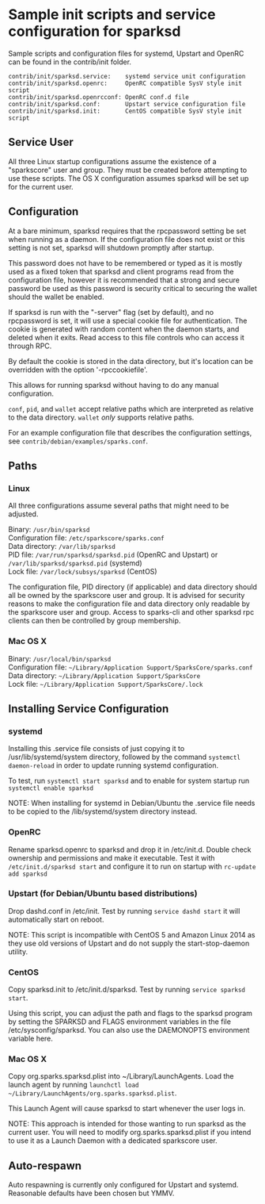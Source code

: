 Sample init scripts and service configuration for sparksd
==========================================================

Sample scripts and configuration files for systemd, Upstart and OpenRC
can be found in the contrib/init folder.

    contrib/init/sparksd.service:    systemd service unit configuration
    contrib/init/sparksd.openrc:     OpenRC compatible SysV style init script
    contrib/init/sparksd.openrcconf: OpenRC conf.d file
    contrib/init/sparksd.conf:       Upstart service configuration file
    contrib/init/sparksd.init:       CentOS compatible SysV style init script

Service User
---------------------------------

All three Linux startup configurations assume the existence of a "sparkscore" user
and group.  They must be created before attempting to use these scripts.
The OS X configuration assumes sparksd will be set up for the current user.

Configuration
---------------------------------

At a bare minimum, sparksd requires that the rpcpassword setting be set
when running as a daemon.  If the configuration file does not exist or this
setting is not set, sparksd will shutdown promptly after startup.

This password does not have to be remembered or typed as it is mostly used
as a fixed token that sparksd and client programs read from the configuration
file, however it is recommended that a strong and secure password be used
as this password is security critical to securing the wallet should the
wallet be enabled.

If sparksd is run with the "-server" flag (set by default), and no rpcpassword is set,
it will use a special cookie file for authentication. The cookie is generated with random
content when the daemon starts, and deleted when it exits. Read access to this file
controls who can access it through RPC.

By default the cookie is stored in the data directory, but it's location can be overridden
with the option '-rpccookiefile'.

This allows for running sparksd without having to do any manual configuration.

`conf`, `pid`, and `wallet` accept relative paths which are interpreted as
relative to the data directory. `wallet` *only* supports relative paths.

For an example configuration file that describes the configuration settings,
see `contrib/debian/examples/sparks.conf`.

Paths
---------------------------------

### Linux

All three configurations assume several paths that might need to be adjusted.

Binary:              `/usr/bin/sparksd`  
Configuration file:  `/etc/sparkscore/sparks.conf`  
Data directory:      `/var/lib/sparksd`  
PID file:            `/var/run/sparksd/sparksd.pid` (OpenRC and Upstart) or `/var/lib/sparksd/sparksd.pid` (systemd)  
Lock file:           `/var/lock/subsys/sparksd` (CentOS)  

The configuration file, PID directory (if applicable) and data directory
should all be owned by the sparkscore user and group.  It is advised for security
reasons to make the configuration file and data directory only readable by the
sparkscore user and group.  Access to sparks-cli and other sparksd rpc clients
can then be controlled by group membership.

### Mac OS X

Binary:              `/usr/local/bin/sparksd`  
Configuration file:  `~/Library/Application Support/SparksCore/sparks.conf`  
Data directory:      `~/Library/Application Support/SparksCore`  
Lock file:           `~/Library/Application Support/SparksCore/.lock`  

Installing Service Configuration
-----------------------------------

### systemd

Installing this .service file consists of just copying it to
/usr/lib/systemd/system directory, followed by the command
`systemctl daemon-reload` in order to update running systemd configuration.

To test, run `systemctl start sparksd` and to enable for system startup run
`systemctl enable sparksd`

NOTE: When installing for systemd in Debian/Ubuntu the .service file needs to be copied to the /lib/systemd/system directory instead.

### OpenRC

Rename sparksd.openrc to sparksd and drop it in /etc/init.d.  Double
check ownership and permissions and make it executable.  Test it with
`/etc/init.d/sparksd start` and configure it to run on startup with
`rc-update add sparksd`

### Upstart (for Debian/Ubuntu based distributions)

Drop dashd.conf in /etc/init.  Test by running `service dashd start`
it will automatically start on reboot.

NOTE: This script is incompatible with CentOS 5 and Amazon Linux 2014 as they
use old versions of Upstart and do not supply the start-stop-daemon utility.

### CentOS

Copy sparksd.init to /etc/init.d/sparksd. Test by running `service sparksd start`.

Using this script, you can adjust the path and flags to the sparksd program by
setting the SPARKSD and FLAGS environment variables in the file
/etc/sysconfig/sparksd. You can also use the DAEMONOPTS environment variable here.

### Mac OS X

Copy org.sparks.sparksd.plist into ~/Library/LaunchAgents. Load the launch agent by
running `launchctl load ~/Library/LaunchAgents/org.sparks.sparksd.plist`.

This Launch Agent will cause sparksd to start whenever the user logs in.

NOTE: This approach is intended for those wanting to run sparksd as the current user.
You will need to modify org.sparks.sparksd.plist if you intend to use it as a
Launch Daemon with a dedicated sparkscore user.

Auto-respawn
-----------------------------------

Auto respawning is currently only configured for Upstart and systemd.
Reasonable defaults have been chosen but YMMV.
